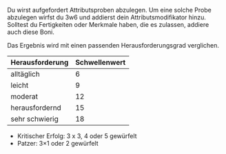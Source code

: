 Du wirst aufgefordert Attributsproben abzulegen. 
Um eine solche Probe abzulegen wirfst du 3w6 und addierst dein Attributsmodifikator hinzu. Solltest du Fertigkeiten oder Merkmale haben, die es zulassen, addiere auch diese Boni. 

Das Ergebnis wird mit einen passenden Herausforderungsgrad verglichen. 


| Herausforderung | Schwellenwert |
| --------------- | ------------- |
| alltäglich      | 6             |
| leicht          | 9             |
| moderat         | 12            |
| herausfordernd  | 15            |
| sehr schwierig  | 18            |

- Kritischer Erfolg: 3 x 3, 4 oder 5  gewürfelt
- Patzer: 3×1 oder 2 gewürfelt